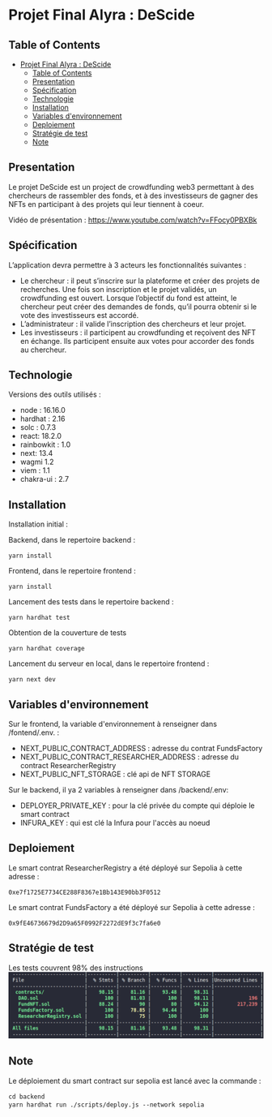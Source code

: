 # Projet Final Alyra : DeScide

## Table of Contents

-  [Projet Final Alyra  : DeScide](#projet-final--descide)
   -  [Table of Contents](#table-of-contents)
   -  [Presentation](#presentation)
   -  [Spécification](#spécification)
   -  [Technologie](#technologie)
   -  [Installation](#installation)
   -  [Variables d'environnement](#variables-denvironnement)
   -  [Deploiement](#deploiement)
   -  [Stratégie de test](#stratégie-de-test)
   -  [Note](#note)

## Presentation

Le projet DeScide est un project de crowdfunding web3 permettant à des chercheurs de rassembler des fonds, 
et à des investisseurs de gagner des NFTs en participant à des projets qui leur tiennent à coeur.

Vidéo de présentation : https://www.youtube.com/watch?v=FFocy0PBXBk

## Spécification


L’application devra permettre à 3 acteurs les fonctionnalités suivantes :
- Le chercheur : il peut s’inscrire sur la plateforme et créer des projets de recherches. Une fois son inscription et le projet validés, un crowdfunding est ouvert. Lorsque l’objectif du fond est atteint, le chercheur peut créer des demandes de fonds, qu’il pourra obtenir si le vote des investisseurs est accordé.
- L’administrateur : il valide l’inscription des chercheurs et leur projet.
- Les investisseurs : il participent au crowdfunding et reçoivent des NFT en échange. Ils participent ensuite aux votes pour accorder des fonds au chercheur.


## Technologie

Versions des outils utilisés :

-  node : 16.16.0
-  hardhat : 2.16
-  solc : 0.7.3
-  react: 18.2.0
-  rainbowkit : 1.0
-  next: 13.4
-  wagmi 1.2
-  viem : 1.1
-  chakra-ui : 2.7

## Installation

Installation initial :

Backend, dans le repertoire backend :

```
yarn install
```

Frontend, dans le repertoire frontend :

```
yarn install
```

Lancement des tests dans le repertoire backend :

```
yarn hardhat test
```

Obtention de la couverture de tests

```
yarn hardhat coverage
```

Lancement du serveur en local, dans le repertoire frontend :

```
yarn next dev
```

## Variables d'environnement

Sur le frontend, la variable d'environnement à renseigner dans /fontend/.env. :
- NEXT_PUBLIC_CONTRACT_ADDRESS : adresse du contrat FundsFactory
- NEXT_PUBLIC_CONTRACT_RESEARCHER_ADDRESS : adresse du contract ResearcherRegistry
- NEXT_PUBLIC_NFT_STORAGE : clé api de NFT STORAGE

Sur le backend, il ya 2 variables à renseigner dans /backend/.env:

-  DEPLOYER_PRIVATE_KEY : pour la clé privée du compte qui déploie le smart contract
-  INFURA_KEY : qui est clé la Infura pour l'accès au noeud

## Deploiement

Le smart contrat ResearcherRegistry a été déployé sur Sepolia à cette adresse :

```
0xe7f1725E7734CE288F8367e1Bb143E90bb3F0512
```

Le smart contrat FundsFactory a été déployé sur Sepolia à cette adresse :

```
0x9fE46736679d2D9a65F0992F2272dE9f3c7fa6e0
```

## Stratégie de test

Les tests couvrent 98% des instructions
![](capture.png)



## Note

Le déploiement du smart contract sur sepolia est lancé avec la commande :

```
cd backend
yarn hardhat run ./scripts/deploy.js --network sepolia
```

